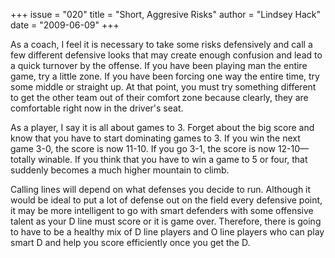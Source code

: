+++
issue = "020"
title = "Short, Aggresive Risks"
author = "Lindsey Hack"
date = "2009-06-09"
+++

As a coach, I feel it is necessary to take some risks defensively and call a
few different defensive looks that may create enough confusion and lead to a
quick turnover by the offense. If you have been playing man the entire game,
try a little zone. If you have been forcing one way the entire time, try some
middle or straight up. At that point, you must try something different to get
the other team out of their comfort zone because clearly, they are comfortable
right now in the driver's seat.  
  
As a player, I say it is all about games to 3. Forget about the big score and
know that you have to start dominating games to 3. If you win the next game
3-0, the score is now 11-10. If you go 3-1, the score is now 12-10—totally
winable. If you think that you have to win a game to 5 or four, that suddenly
becomes a much higher mountain to climb.  
  
Calling lines will depend on what defenses you decide to run. Although it
would be ideal to put a lot of defense out on the field every defensive point,
it may be more intelligent to go with smart defenders with some offensive
talent as your D line must score or it is game over. Therefore, there is going
to have to be a healthy mix of D line players and O line players who can play
smart D and help you score efficiently once you get the D.
